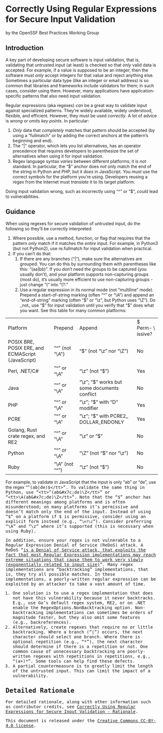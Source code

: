 # Correctly Using Regular Expressions for Secure Input Validation

by the OpenSSF Best Practices Working Group

## Introduction

A key part of developing secure software is input validation, that is, validating that untrusted input (at least) is checked so that _only_ valid data is accepted. For example, if a value is supposed to be an integer, then the software must _only_ accept integers for that value and reject anything else. Sometimes a particular data type (like an integer or email address) is so common that libraries and frameworks include validators for them; in such cases, consider using them. However, many applications have application-specific patterns that also need input validation.

Regular expressions (aka regexes) _can_ be a great way to validate input against specialized patterns. They’re widely available, widely understood, flexible, and efficient. However, they must be used _correctly_. A lot of advice is _wrong_ or _omits key points_. In particular:

1. _Only_ data that _completely_ matches that pattern should be accepted (by using a “fullmatch” or by adding the correct anchors at the pattern’s beginning and end).
2. The “&#x7c;” operator, which lets you list alternatives, has an operator precedence that requires developers to parenthesize the set of alternatives when using it for input validation.
3. Regex language syntax _varies_ between different platforms; it is _not_ standard. In particular, the “$” anchor does _not_ only match the end of the string in Python and PHP, but it _does_ in JavaScript. You _must_ use the correct symbols for the platform you’re using. Developers reusing a regex from the Internet must _translate_ it to its target platform.

Doing input validation wrong, such as incorrectly using “^” or “$”, _could_ lead to vulnerabilities.

## Guidance

When using regexes for secure validation of untrusted input, do the following so they’ll be correctly interpreted:

1. Where possible, use a method, function, or flag that requires that the pattern _only_ match if it matches the _entire_ input. For example, in Python3 (but not Python2), use re.fullmatch for input validation when practical.
2. If you can’t do that:
    1. If there are any branches (“&#x7c;”), make sure the alternatives are grouped. You can do this by surrounding them with parentheses like this: “(aa&#x7c;bb)”. If you don’t need the groups to be captured (you usually don’t), and your platform supports non-capturing groups (most do), it’s usually more efficient to use non-capturing groups - just change “(“ into “(?:”
    2. Use a regular expression in its normal mode (not “multiline” mode). Prepend a start-of-string marking (often “^” or “\A”) and append an “end-of-string” marking (often “$” or “\z”, but Python uses “\Z”). Do _not_ use “$” for input validation until you verify that “$” does what you want. See this table for many common platforms:

<table>
  <tr>
   <td>
Platform
   </td>
   <td>Prepend
   </td>
   <td>Append
   </td>
   <td>$ Perm- \
issive?
   </td>
  </tr>
  <tr>
   <td>POSIX BRE, POSIX ERE, and ECMAScript (JavaScript)
   </td>
   <td>“^” (not “\A”)
   </td>
   <td>“$” (not “\z” nor “\Z”)
   </td>
   <td>No
   </td>
  </tr>
  <tr>
   <td>Perl, .NET/C#
   </td>
   <td>“^” or “\A”
   </td>
   <td>“\z” (not “$”)
   </td>
   <td>Yes
   </td>
  </tr>
  <tr>
   <td>Java
   </td>
   <td>“^” or “\A”
   </td>
   <td>“\z”; “$” works but some documents conflict
   </td>
   <td>No
   </td>
  </tr>
  <tr>
   <td>PHP
   </td>
   <td>“^” or “\A”
   </td>
   <td>“\z”; “$” with “D” modifier
   </td>
   <td>Yes
   </td>
  </tr>
  <tr>
   <td>PCRE
   </td>
   <td>“^” or “\A”
   </td>
   <td>“\z”; “$” with PCRE2_ DOLLAR_ENDONLY
   </td>
   <td>Yes
   </td>
  </tr>
  <tr>
   <td>Golang, Rust crate regex, and RE2
   </td>
   <td>“^” or “\A”
   </td>
   <td>“\z” or “$”
   </td>
   <td>No
   </td>
  </tr>
  <tr>
   <td>Python
   </td>
   <td>“^” or “\A”
   </td>
   <td>“\Z” (not “$” nor “\z”)
   </td>
   <td>No
   </td>
  </tr>
  <tr>
   <td>Ruby
   </td>
   <td>“\A” (not “^”)
   </td>
   <td>“\z” (not “$”)
   </td>
   <td>No
   </td>
  </tr>
</table>

For example, to validate in JavaScript that the input is only “ab” or “de”, use the regex “<tt>^(ab&#x7c;de)$</tt>”. To validate the same thing in Python, use “<tt>^(ab&#x7c;de)\Z</tt>” or “<tt>\A(ab&#x7c;de)\Z</tt>”. Note that the “$” anchor has different meanings among platforms and is often misunderstood; on many platforms it’s permissive and doesn’t match only the end of the input. Instead of using “$” on a platform if $ is permissive, consider using an explicit form instead (e.g., “`\n?\z`”). Consider preferring “\A” and “\z” where it’s supported (this is necessary when using Ruby).

In addition, ensure your regex is not vulnerable to a Regular Expression Denial of Service (ReDoS) attack. A ReDoS “[is a Denial of Service attack, that exploits the fact that most Regular Expression implementations may reach extreme situations that cause them to work very slowly (exponentially related to input size)](https://owasp.org/www-community/attacks/Regular_expression_Denial_of_Service_-_ReDoS)”. Many regex implementations are “backtracking” implementations, that is, they try all possible matches. In these implementations,  a poorly-written regular expression can be exploited by an attacker to take a vast amount of time.

1. One solution is to use a regex implementation that does not have this vulnerability because it never backtracks. E.g., use Go’s default regex system, RE2, or on .NET enable the RegexOptions.NonBacktracking option. Non-backtracking implementations can sometimes be orders of magnitude faster, but they also omit some features (e.g., backreferences).
2. Alternatively, create regexes that require no or little backtracking. Where a branch (“&#x7c;”) occurs, the next character should select one branch. Where there is optional repetition (e.g., “&#x2a;”), the next character should determine if there is a repetition or not. One common cause of unnecessary backtracking are poorly-written regexes with repetitions in repetitions, e.g., “(a+)&#x2a;”. Some tools can help find these defects.
3. A partial countermeasure is to greatly limit the length of the untrusted input. This can limit the impact of a vulnerability.

## Detailed Rationale

For detailed rationale, along with other information such as contributor credits, see [Correctly Using Regular Expressions for Secure Input Validation - Rationale](./Correctly-Using-Regular-Expressions-Rationale).

This document is released under the [Creative Commons CC-BY-4.0 license](https://creativecommons.org/licenses/by/4.0/).
